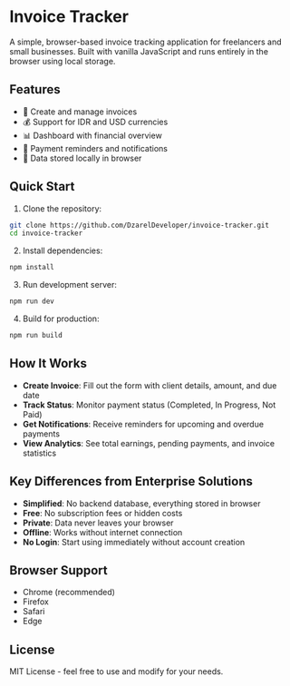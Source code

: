# Invoice Tracker

A simple, browser-based invoice tracking application for freelancers and small businesses. Built with vanilla JavaScript and runs entirely in the browser using local storage.

## Features

- 📝 Create and manage invoices
- 💰 Support for IDR and USD currencies
- 📊 Dashboard with financial overview
- 🔔 Payment reminders and notifications
- 💾 Data stored locally in browser

## Quick Start

1. Clone the repository:
```bash
git clone https://github.com/DzarelDeveloper/invoice-tracker.git
cd invoice-tracker
```

2. Install dependencies:
```bash
npm install
```

3. Run development server:
```bash
npm run dev
```

4. Build for production:
```bash
npm run build
```

## How It Works

- **Create Invoice**: Fill out the form with client details, amount, and due date
- **Track Status**: Monitor payment status (Completed, In Progress, Not Paid)
- **Get Notifications**: Receive reminders for upcoming and overdue payments
- **View Analytics**: See total earnings, pending payments, and invoice statistics

## Key Differences from Enterprise Solutions

- **Simplified**: No backend database, everything stored in browser
- **Free**: No subscription fees or hidden costs
- **Private**: Data never leaves your browser
- **Offline**: Works without internet connection
- **No Login**: Start using immediately without account creation

## Browser Support

- Chrome (recommended)
- Firefox
- Safari
- Edge

## License

MIT License - feel free to use and modify for your needs.